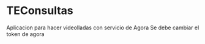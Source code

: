 # TEConsultas
 Aplicacion para hacer videolladas con servicio de Agora
 Se debe cambiar el token de agora

